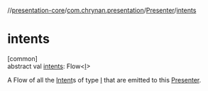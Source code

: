 //[presentation-core](../../../index.md)/[com.chrynan.presentation](../index.md)/[Presenter](index.md)/[intents](intents.md)

# intents

[common]\
abstract val [intents](intents.md): Flow&lt;[I](index.md)&gt;

A Flow of all the [Intent](../-intent/index.md)s of type [I](index.md) that are emitted to this [Presenter](index.md).
